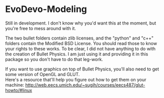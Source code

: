 # EvoDevo-Modeling

Still in development. I don't know why you'd want this at the moment, but you're free to mess around with it.

The two bullet folders contain zlib licenses, and the "python" and "c++" folders contain the Modified BSD License.  You should read those to know your rights to these works.
To be clear, I did not have anything to do with the creation of Bullet Physics. I am just using it and providing it in this package so you don't have to do that leg-work.

If you want to use graphics on top of Bullet Physics, you'll also need to get some version of OpenGL and GLUT.  
Here's a resource that'll help you figure out how to get them on your machine: http://web.eecs.umich.edu/~sugih/courses/eecs487/glut-howto/#linux
